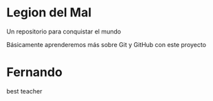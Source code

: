 # Legion del Mal
Un repositorio para conquistar el mundo

Básicamente aprenderemos más sobre Git y GitHub con este proyecto


# Fernando
best teacher